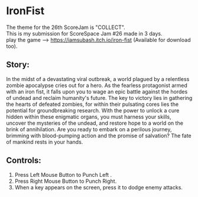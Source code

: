 # IronFist
The theme for the 26th ScoreJam is "COLLECT".  
This is my submission for ScoreSpace Jam #26 made in 3 days.  
play the game --> https://iamsubash.itch.io/iron-fist (Available for download too).  

## Story:

In the midst of a devastating viral outbreak, a world plagued by a relentless zombie apocalypse cries out for a hero. As the fearless protagonist armed with an iron fist, it falls upon you to wage an epic battle against the hordes of undead and reclaim humanity's future. The key to victory lies in gathering the hearts of defeated zombies, for within their pulsating cores lies the potential for groundbreaking research. With the power to unlock a cure hidden within these enigmatic organs, you must harness your skills, uncover the mysteries of the undead, and restore hope to a world on the brink of annihilation. Are you ready to embark on a perilous journey, brimming with blood-pumping action and the promise of salvation? The fate of mankind rests in your hands.

## Controls:

1. Press Left Mouse Button to Punch Left .
2. Press Right Mouse Button to Punch Right.
3. When a key appears on the screen, press it to dodge enemy attacks.

